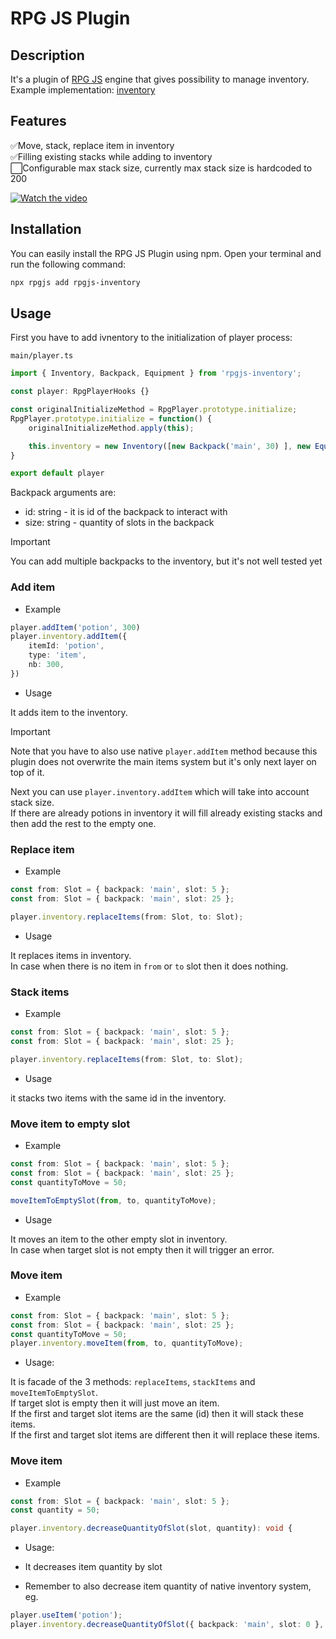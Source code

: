 # RPG JS Plugin
    
## Description
It's a plugin of [RPG JS](https://rpgjs.dev/) engine that gives possibility to manage inventory.\
Example implementation: [inventory](https://github.com/dominx99/rpgjs-plugins/blob/master/examples/inventory)
       
## Features
✅Move, stack, replace item in inventory\
✅Filling existing stacks while adding to inventory\
⬜Configurable max stack size, currently max stack size is hardcoded to 200

[![Watch the video](https://drive.usercontent.google.com/download?id=108blFvSzi4EdfBtx_U8YhiLrY-rCVWr_&export=download)](https://drive.google.com/file/d/1OuJViaDxX8zaeA42fDzVMdVV9ZT9ReWf/view?usp=sharing)

## Installation
    
You can easily install the RPG JS Plugin using npm. Open your terminal and run the following command:

```bash
npx rpgjs add rpgjs-inventory
```

## Usage

First you have to add ivnentory to the initialization of player process:

`main/player.ts`
```ts
import { Inventory, Backpack, Equipment } from 'rpgjs-inventory';

const player: RpgPlayerHooks {}

const originalInitializeMethod = RpgPlayer.prototype.initialize;
RpgPlayer.prototype.initialize = function() {
    originalInitializeMethod.apply(this);

    this.inventory = new Inventory([new Backpack('main', 30) ], new Equipment());
}

export default player
```

Backpack arguments are:
- id: string - it is id of the backpack to interact with
- size: string - quantity of slots in the backpack

> [!IMPORTANT]
> You can add multiple backpacks to the inventory, but it's not well tested yet

### Add item

- Example

```ts
player.addItem('potion', 300)
player.inventory.addItem({
    itemId: 'potion',
    type: 'item',
    nb: 300,
})
```

- Usage

It adds item to the inventory.

> [!IMPORTANT]
> Note that you have to also use native `player.addItem` method because this plugin does not overwrite the main items system but it's only next layer on top of it.

Next you can use `player.inventory.addItem` which will take into account stack size.\
If there are already potions in inventory it will fill already existing stacks and then add the rest to the empty one.

### Replace item

- Example

```ts
const from: Slot = { backpack: 'main', slot: 5 };
const from: Slot = { backpack: 'main', slot: 25 };

player.inventory.replaceItems(from: Slot, to: Slot);
```

- Usage

It replaces items in inventory.\
In case when there is no item in `from` or `to` slot then it does nothing.

### Stack items

- Example

```ts
const from: Slot = { backpack: 'main', slot: 5 };
const from: Slot = { backpack: 'main', slot: 25 };

player.inventory.replaceItems(from: Slot, to: Slot);
```

- Usage

it stacks two items with the same id in the inventory.

### Move item to empty slot

- Example

```ts
const from: Slot = { backpack: 'main', slot: 5 };
const from: Slot = { backpack: 'main', slot: 25 };
const quantityToMove = 50;

moveItemToEmptySlot(from, to, quantityToMove);
```

- Usage

It moves an item to the other empty slot in inventory.\
In case when target slot is not empty then it will trigger an error.

### Move item

- Example

```ts
const from: Slot = { backpack: 'main', slot: 5 };
const from: Slot = { backpack: 'main', slot: 25 };
const quantityToMove = 50;
player.inventory.moveItem(from, to, quantityToMove);
```

- Usage:

It is facade of the 3 methods: `replaceItems`, `stackItems` and `moveItemToEmptySlot`.\
If target slot is empty then it will just move an item.\
If the first and target slot items are the same (id) then it will stack these items.\
If the first and target slot items are different then it will replace these items.

### Move item

- Example

```ts
const from: Slot = { backpack: 'main', slot: 5 };
const quantity = 50;

player.inventory.decreaseQuantityOfSlot(slot, quantity): void {
```

- Usage:

- It decreases item quantity by slot
- Remember to also decrease item quantity of native inventory system, eg.

```ts
player.useItem('potion');
player.inventory.decreaseQuantityOfSlot({ backpack: 'main', slot: 0 }, 1);
```
